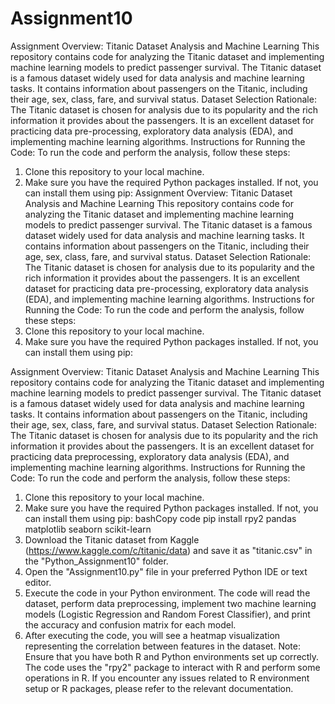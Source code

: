 # Assignment10
Assignment Overview: Titanic Dataset Analysis and Machine Learning
This repository contains code for analyzing the Titanic dataset and implementing machine learning models to predict passenger survival. The Titanic dataset is a famous dataset widely used for data analysis and machine learning tasks. It contains information about passengers on the Titanic, including their age, sex, class, fare, and survival status.
Dataset Selection Rationale:
The Titanic dataset is chosen for analysis due to its popularity and the rich information it provides about the passengers. It is an excellent dataset for practicing data pre-processing, exploratory data analysis (EDA), and implementing machine learning algorithms.
Instructions for Running the Code:
To run the code and perform the analysis, follow these steps:
1.	Clone this repository to your local machine.
2.	Make sure you have the required Python packages installed. If not, you can install them using pip:
Assignment Overview: Titanic Dataset Analysis and Machine Learning
This repository contains code for analyzing the Titanic dataset and implementing machine learning models to predict passenger survival. The Titanic dataset is a famous dataset widely used for data analysis and machine learning tasks. It contains information about passengers on the Titanic, including their age, sex, class, fare, and survival status.
Dataset Selection Rationale:
The Titanic dataset is chosen for analysis due to its popularity and the rich information it provides about the passengers. It is an excellent dataset for practicing data pre-processing, exploratory data analysis (EDA), and implementing machine learning algorithms.
Instructions for Running the Code:
To run the code and perform the analysis, follow these steps:
1.	Clone this repository to your local machine.
2.	Make sure you have the required Python packages installed. If not, you can install them using pip:

Assignment Overview: Titanic Dataset Analysis and Machine Learning
This repository contains code for analyzing the Titanic dataset and implementing machine learning models to predict passenger survival. The Titanic dataset is a famous dataset widely used for data analysis and machine learning tasks. It contains information about passengers on the Titanic, including their age, sex, class, fare, and survival status.
Dataset Selection Rationale:
The Titanic dataset is chosen for analysis due to its popularity and the rich information it provides about the passengers. It is an excellent dataset for practicing data preprocessing, exploratory data analysis (EDA), and implementing machine learning algorithms.
Instructions for Running the Code:
To run the code and perform the analysis, follow these steps:
1.	Clone this repository to your local machine.
2.	Make sure you have the required Python packages installed. If not, you can install them using pip:
bashCopy code
pip install rpy2 pandas matplotlib seaborn scikit-learn 
3.	Download the Titanic dataset from Kaggle (https://www.kaggle.com/c/titanic/data) and save it as "titanic.csv" in the "Python_Assignment10" folder.
4.	Open the "Assignment10.py" file in your preferred Python IDE or text editor.
5.	Execute the code in your Python environment. The code will read the dataset, perform data preprocessing, implement two machine learning models (Logistic Regression and Random Forest Classifier), and print the accuracy and confusion matrix for each model.
6.	After executing the code, you will see a heatmap visualization representing the correlation between features in the dataset.
Note: Ensure that you have both R and Python environments set up correctly. The code uses the "rpy2" package to interact with R and perform some operations in R. If you encounter any issues related to R environment setup or R packages, please refer to the relevant documentation.

